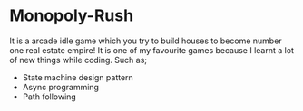 # Monopoly-Rush

It is a arcade idle game which you try to build houses to become number one real estate empire! 
It is one of my favourite games because I learnt a lot of new things while coding. Such as;
- State machine design pattern
- Async programming 
- Path following
